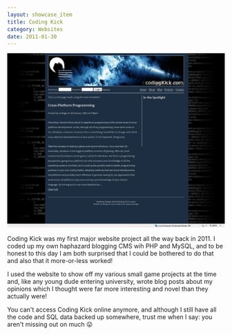 ```yaml
---
layout: showcase_item
title: Coding Kick
category: Websites
date: 2011-01-30
---
```


![](/assets/images/showcase/coding-kick.png)

Coding Kick was my first major website project all the way back in 2011. I coded up my own haphazard blogging CMS wih PHP and MySQL, and to be honest to this day I am both surprised that I could be bothered to do that and also that it more-or-less worked!

I used the website to show off my various small game projects at the time and, like any young dude entering university, wrote blog posts about my opinions which I thought were far more interesting and novel than they actually were!

You can't access Coding Kick online anymore, and although I still have all the code and SQL data backed up somewhere, trust me when I say: you aren't missing out on much 😛